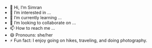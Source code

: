 - 👋 Hi, I’m Simran
- 👀 I’m interested in ...
- 🌱 I’m currently learning ...
- 💞️ I’m looking to collaborate on ...
- 📫 How to reach me ...
- 😄 Pronouns: she/her
- ⚡ Fun fact: I enjoy going on hikes, traveling, and doing photography. 

<!---
mogadalas/mogadalas is a ✨ special ✨ repository because its `README.md` (this file) appears on your GitHub profile.
You can click the Preview link to take a look at your changes.
--->
